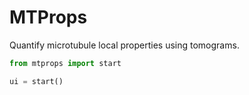# MTProps

Quantify microtubule local properties using tomograms.

```python
from mtprops import start

ui = start()
```